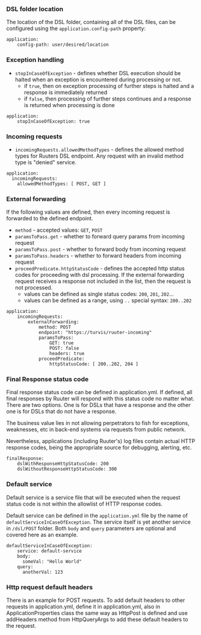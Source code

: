 ### DSL folder location
The location of the DSL folder, containing all of the DSL files, can be configured using the `application.config-path` property:
```
application:
    config-path: user/desired/location
```

### Exception handling
* `stopInCaseOfException` - defines whether DSL execution should be halted when an exception is encountered during processing or not.
  * if `true`, then on exception processing of further steps is halted and a response is immediately returned
  * if `false`, then processing of further steps continues and a response is returned when processing is done
```
application:
    stopInCaseOfException: true
```

### Incoming requests
* `incomingRequests.allowedMethodTypes` - defines the allowed method types for Ruuters DSL endpoint. Any request with an invalid method type is "denied" service.
```
application:
  incomingRequests:
    allowedMethodTypes: [ POST, GET ]
```

### External forwarding
If the following values are defined, then every incoming request is forwarded to the defined endpoint.
* `method` - accepted values: `GET`, `POST`
* `paramsToPass.get` - whether to forward query params from incoming request
* `paramsToPass.post` - whether to forward body from incoming request
* `paramsToPass.headers` - whether to forward headers from incoming request
* `proceedPredicate.httpStatusCode` - defines the accepted http status codes for proceeding with dsl processing. If the external forwarding request
  receives a response not included in the list, then the request is not processed.
    * values can be defined as single status codes: `200`, `201`, `202`...
    * values can be defined as a range, using `..` special syntax: `200..202`
```
application:
    incomingRequests:
        externalForwarding:
            method: POST
            endpoint: "https://turvis/ruuter-incoming"
            paramsToPass:
                GET: true
                POST: false
                headers: true
            proceedPredicate:
                httpStatusCode: [ 200..202, 204 ]
```

### Final Response status code

Final response status code can be defined in application.yml. If defined, all final responses by Ruuter will respond with this status code no matter what.
There are two options. One is for DSLs that have a response and the other one is for DSLs that do not have a response.

The business value lies in not allowing perpetrators to fish for exceptions, weaknesses, etc in back-end systems via requests from public network.

Nevertheless, applications (including Ruuter's) log files contain actual HTTP response codes, being the appropriate source for debugging, alerting, etc.
```
finalResponse:
    dslWithResponseHttpStatusCode: 200
    dslWithoutResponseHttpStatusCode: 300
```

### Default service

Default service is a service file that will be executed when the request status code is not within the allowlist of HTTP response codes.

Default service can be defined in the `application.yml` file by the name of `defaultServiceInCaseOfException`. The service itself is yet another service in `/dsl/POST` folder. Both `body` and `query` parameters are optional and covered here as an example.

```
defaultServiceInCaseOfException:
    service: default-service
    body:
      someVal: "Hello World"
    query:
      anotherVal: 123
```


### Http request default headers

There is an example for POST requests. To add default headers to other requests in application.yml, define it in application.yml, also in
ApplicationProperties class the same way as HttpPost is defined and use addHeaders method from HttpQueryArgs to add these default headers to the request.
